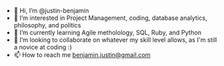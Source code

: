 - 👋 Hi, I’m @justin-benjamin
- 👀 I’m interested in Project Management, coding, database analytics, philosophy, and politics
- 🌱 I’m currently learning Agile metholology, SQL, Ruby, and Python 
- 💞️ I’m looking to collaborate on whatever my skill level allows, as I'm still a novice at coding :)
- 📫 How to reach me benjamin.justin@gmail.com

<!---
justin-benjamin/justin-benjamin is a ✨ special ✨ repository because its `README.md` (this file) appears on your GitHub profile.
You can click the Preview link to take a look at your changes.
--->
